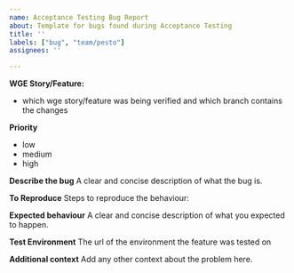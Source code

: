 ```yaml
---
name: Acceptance Testing Bug Report
about: Template for bugs found during Acceptance Testing
title: ''
labels: ["bug", "team/pesto"]
assignees: ''

---
```


**WGE Story/Feature:**
 - which wge story/feature was being verified and which branch contains the changes

**Priority**
 - low
 - medium
 - high

**Describe the bug**
A clear and concise description of what the bug is.

**To Reproduce**
Steps to reproduce the behaviour:

**Expected behaviour**
A clear and concise description of what you expected to happen.

**Test Environment**
The url of the environment the feature was tested on

**Additional context**
Add any other context about the problem here.
